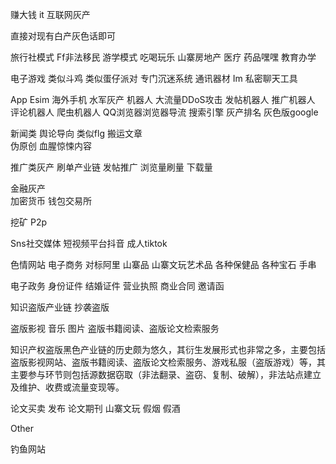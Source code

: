 赚大钱 it 互联网灰产



直接对现有白产灰色话即可

旅行社模式
Ff非法移民 游学模式
吃喝玩乐
山寨房地产
医疗 药品嘿嘿
教育办学

电子游戏
类似斗鸡
类似蛋仔派对  专门沉迷系统
通讯器材
Im 私密聊天工具

App
Esim  海外手机
水军灰产 机器人
大流量DDoS攻击
发帖机器人  推广机器人
评论机器人
爬虫机器人
QQ浏览器浏览器导流
搜索引擎  灰产排名
灰色版google

新闻类
舆论导向  类似flg
搬运文章  
伪原创
血腥惊悚内容 

推广类灰产 
刷单产业链
发帖推广
浏览量刷量 
下载量



金融灰产  
加密货币 钱包交易所

挖矿
P2p

Sns社交媒体
短视频平台抖音
成人tiktok

色情网站
电子商务 对标阿里
山寨品
山寨文玩艺术品
各种保健品
各种宝石 手串

电子政务
身份证件 结婚证件
营业执照
商业合同 邀请函

知识盗版产业链
抄袭盗版

盗版影视  音乐 图片
盗版书籍阅读、盗版论文检索服务

知识产权盗版黑色产业链的历史颇为悠久，其衍生发展形式也非常之多，主要包括盗版影视网站、盗版书籍阅读、盗版论文检索服务、游戏私服（盗版游戏）等，其主要参与环节则包括源数据窃取（非法翻录、盗窃、复制、破解），非法站点建立及维护、收费或流量变现等。

论文买卖 发布
论文期刊
山寨文玩
假烟 假酒

Other

钓鱼网站

